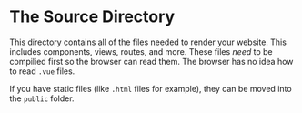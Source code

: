 # The Source Directory

This directory contains all of the files needed to render your website. This includes components, views, routes, and more. These files _need_ to be compilied first so the browser can read them. The browser has no idea how to read `.vue` files.

If you have static files (like `.html` files for example), they can be moved into the `public` folder.